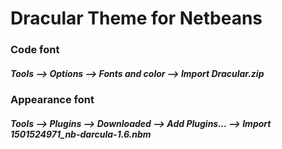 # Dracular Theme for Netbeans
### Code font
##### Tools --> Options --> Fonts and color --> Import Dracular.zip
### Appearance font
##### Tools --> Plugins --> Downloaded --> Add Plugins... --> Import 1501524971_nb-darcula-1.6.nbm
